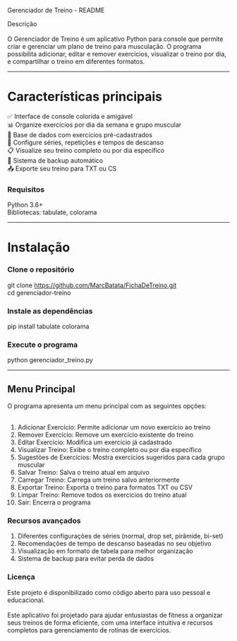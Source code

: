 Gerenciador de Treino - README

Descrição <br><br>
O Gerenciador de Treino é um aplicativo Python para console que permite criar e gerenciar um plano de treino para musculação. O programa possibilita adicionar, editar e remover exercícios, visualizar o treino por dia, e compartilhar o treino em diferentes formatos.

---

# Características principais

✅ Interface de console colorida e amigável <br>
📊 Organize exercícios por dia da semana e grupo muscular <br>
💪 Base de dados com exercícios pré-cadastrados <br>
🔄 Configure séries, repetições e tempos de descanso <br>
📋 Visualize seu treino completo ou por dia específico <br>
💾 Sistema de backup automático <br>
📤 Exporte seu treino para TXT ou CS <br>

### Requisitos

Python 3.6+ <br>
Bibliotecas: tabulate, colorama <br>

---

# Instalação

### Clone o repositório
git clone https://github.com/MarcBatata/FichaDeTreino.git <br>
cd gerenciador-treino <br>

### Instale as dependências
pip install tabulate colorama <br>

### Execute o programa
python gerenciador_treino.py <br>

---

## Menu Principal
O programa apresenta um menu principal com as seguintes opções: <br><br>

1. Adicionar Exercício: Permite adicionar um novo exercício ao treino
2. Remover Exercício: Remove um exercício existente do treino
3. Editar Exercício: Modifica um exercício já cadastrado
4. Visualizar Treino: Exibe o treino completo ou por dia específico
5. Sugestões de Exercícios: Mostra exercícios sugeridos para cada grupo muscular
6. Salvar Treino: Salva o treino atual em arquivo
7. Carregar Treino: Carrega um treino salvo anteriormente
8. Exportar Treino: Exporta o treino para formatos TXT ou CSV
9. Limpar Treino: Remove todos os exercícios do treino atual
10. Sair: Encerra o programa



### Recursos avançados

1. Diferentes configurações de séries (normal, drop set, pirâmide, bi-set)
2. Recomendações de tempo de descanso baseadas no seu objetivo
3. Visualização em formato de tabela para melhor organização
4. Sistema de backup para evitar perda de dados


### Licença
Este projeto é disponibilizado como código aberto para uso pessoal e educacional. <br><br>
Este aplicativo foi projetado para ajudar entusiastas de fitness a organizar seus treinos de forma eficiente, com uma interface intuitiva e recursos completos para gerenciamento de rotinas de exercícios.